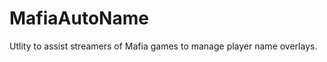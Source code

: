 MafiaAutoName
=============

Utlity to assist streamers of Mafia games to manage player name overlays.
